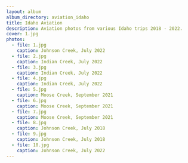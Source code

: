 ```yaml
---
layout: album
album_directory: aviation_idaho
title: Idaho Aviation
description: Aviation photos from various Idaho trips 2018 - 2022.
cover: 1.jpg
photos:
  - file: 1.jpg
    caption: Johnson Creek, July 2022
  - file: 2.jpg
    caption: Indian Creek, July 2022
  - file: 3.jpg
    caption: Indian Creek, July 2022
  - file: 4.jpg
    caption: Indian Creek, July 2022
  - file: 5.jpg
    caption: Moose Creek, September 2021
  - file: 6.jpg
    caption: Moose Creek, September 2021
  - file: 7.jpg
    caption: Moose Creek, September 2021
  - file: 8.jpg
    caption: Johnson Creek, July 2018
  - file: 9.jpg
    caption: Johnson Creek, July 2018
  - file: 10.jpg
    caption: Johnson Creek, July 2022
---
```

